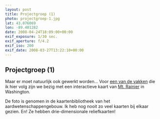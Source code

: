 ```yaml
---
layout: post
title: Projectgroep (1)
photo: projectgroep-1.jpg
lat: 43.076069
lon: -89.401282
date: 2008-04-24T18:09:00+00:00
exif_exposure: 1/30 sec.
exif_aperture: f/4.2
exif_iso: 200
exif_date: 2008-03-27T13:22:10+00:00
---
```


## Projectgroep (1)

<p>Maar er moet natuurlijk ook gewerkt worden… Voor <a href="http://www.geography.wisc.edu/~harrower/Geog575/">een van de vakken</a> die ik hier volg zijn we bezig met een interactieve kaart van <a href="http://www.nps.gov/mora">Mt. Rainier</a> in Washington.</p>
<p>De foto is genomen in de kaartenbibliotheek van het aardwetenschappengebouw. Ik heb nog nooit zo veel kaarten bij elkaar gezien. En! Ze hebben drie-dimensionale reliefkaarten!</p>


